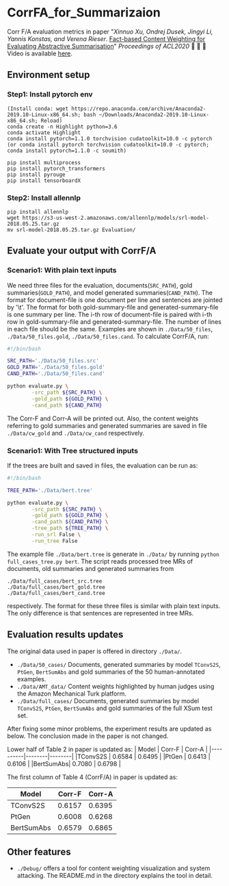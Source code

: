 # CorrFA_for_Summarizaion
Corr F/A evaluation metrics in paper "*Xinnuo Xu, Ondrej Dusek, Jingyi Li, Yannis Konstas, and Verena Rieser*. [Fact-based Content Weighting for Evaluating Abstractive Summarisation](https://www.aclweb.org/anthology/2020.acl-main.455.pdf)" *Proceedings of ACL2020* :tada: :tada: :tada: Video is available [here](https://virtual.acl2020.org/paper_main.455.html).


## Environment setup

### Step1: Install pytorch env

```
(Install conda: wget https://repo.anaconda.com/archive/Anaconda2-2019.10-Linux-x86_64.sh; bash ~/Downloads/Anaconda2-2019.10-Linux-x86_64.sh; Reload)
conda create -n Highlight python=3.6
conda activate Highlight
conda install pytorch=1.1.0 torchvision cudatoolkit=10.0 -c pytorch
(or conda install pytorch torchvision cudatoolkit=10.0 -c pytorch; conda install pytorch=1.1.0 -c soumith)

pip install multiprocess
pip install pytorch_transformers
pip install pyrouge
pip install tensorboardX
```

### Step2: Install allennlp

```
pip install allennlp
wget https://s3-us-west-2.amazonaws.com/allennlp/models/srl-model-2018.05.25.tar.gz
mv srl-model-2018.05.25.tar.gz Evaluation/
```

## Evaluate your output with CorrF/A
### Scenario1: With plain text inputs
We need three files for the evaluation, documents(`SRC_PATH`), gold summaries(`GOLD_PATH`), and model generated summaries(`CAND_PATH`). The format for document-file is one document per line and sentences are jointed by '\t'. The format for both gold-summary-file and generated-summary-file is one summary per line. The i-th row of document-file is paired with i-th row in gold-summary-file and generated-summary-file. The number of lines in each file should be the same. Examples are shown in `./Data/50_files`, `./Data/50_files.gold`, `./Data/50_files.cand`. To calculate CorrF/A, run: 

```bash
#!/bin/bash

SRC_PATH='./Data/50_files.src'
GOLD_PATH='./Data/50_files.gold'
CAND_PATH='./Data/50_files.cand'

python evaluate.py \
        -src_path ${SRC_PATH} \
        -gold_path ${GOLD_PATH} \
        -cand_path ${CAND_PATH}  
```
The Corr-F and Corr-A will be printed out. Also, the content weights referring to gold summaries and generated summaries are saved in file `./Data/cw_gold` and `./Data/cw_cand` respectively. 

### Scenario1: With Tree structured inputs
If the trees are built and saved in files, the evaluation can be run as:
```bash
#!/bin/bash

TREE_PATH='./Data/bert.tree'

python evaluate.py \
        -src_path ${SRC_PATH} \
        -gold_path ${GOLD_PATH} \
        -cand_path ${CAND_PATH} \
        -tree_path ${TREE_PATH} \
        -run_srl False \
        -run_tree False
```
The example file `./Data/bert.tree` is generate in `./Data/` by running `python full_cases_tree.py bert`. The script reads processed tree MRs of documents, old summaries and generated summaries from 
```
./Data/full_cases/bert_src.tree
./Data/full_cases/bert_gold.tree
./Data/full_cases/bert_cand.tree
```
respectively. The format for these three files is similar with plain text inputs. The only difference is that sentences are represented in tree MRs.

## Evaluation results updates
The original data used in paper is offered in directory `./Data/`. 
* `./Data/50_cases/` Documents, generated summaries by model `TConvS2S`, `PtGen`, `BertSumAbs` and gold summaries of the 50 human-annotated examples.
* `./Data/AMT_data/` Content weights highlighted by human judges using the Amazon Mechanical Turk platform.
* `./Data/full_cases/` Documents, generated summaries by model `TConvS2S`, `PtGen`, `BertSumAbs` and gold summaries of the full XSum test set.

After fixing some minor problems, the experiment results are updated as below. The conclusion made in the paper is not changed.

Lower half of Table 2 in paper is updated as:
|  Model   | Corr-F | Corr-A |
|----------|--------|--------|
|TConvS2S  | 0.6584 | 0.6495 |
|PtGen     | 0.6413 | 0.6106 |
|BertSumAbs| 0.7080 | 0.6798 |

The first column of Table 4 (CorrF/A) in paper is updated as:

|  Model   | Corr-F | Corr-A |
|----------|--------|--------|
|TConvS2S  | 0.6157 | 0.6395 |
|PtGen     | 0.6008 | 0.6268 |
|BertSumAbs| 0.6579 | 0.6865 |

## Other features
* `./Debug/` offers a tool for content weighting visualization and system attacking. The README.md in the directory explains the tool in detail.